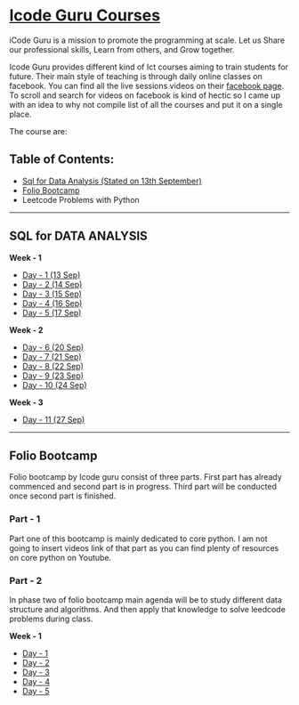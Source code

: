 # [Icode Guru Courses](https://icodeguru.weebly.com/)

iCode Guru is a mission to promote the programming at scale.
Let us Share our professional skills, Learn from others, and Grow together.

Icode Guru provides different kind of Ict courses aiming to train students for future. Their main style of teaching is through daily online classes on facebook. You can find all the live sessions videos on their [facebook page](https://web.facebook.com/iCodeguru). To scroll and search for videos on facebook is kind of hectic so I came up with an idea to why not compile list of all the courses and put it on a single place.

The course are:

## Table of Contents:

- [Sql for Data Analysis (Stated on 13th September)](#sql)
- [Folio Bootcamp](#ds)
- Leetcode Problems with Python


-----









## <a id ='sql'>SQL for DATA ANALYSIS</a>
**Week - 1**
- [Day - 1 (13 Sep)](https://web.facebook.com/iCodeguru/videos/558039635250390)
- [Day - 2 (14 Sep)](https://web.facebook.com/iCodeguru/videos/542684460354752)
- [Day - 3 (15 Sep)](https://web.facebook.com/iCodeguru/videos/889381791987995)
- [Day - 4 (16 Sep)](https://web.facebook.com/iCodeguru/videos/1270650103375202)
- [Day - 5 (17 Sep)](https://web.facebook.com/iCodeguru/videos/221133176653707)

**Week - 2**
- [Day - 6 (20 Sep)](https://web.facebook.com/iCodeguru/videos/1485371488494548)
- [Day - 7 (21 Sep)](https://web.facebook.com/iCodeguru/videos/816203635712758)
- [Day - 8 (22 Sep)](https://web.facebook.com/iCodeguru/videos/227021412811647)
- [Day - 9 (23 Sep)](https://web.facebook.com/iCodeguru/videos/193263296126468)
- [Day - 10 (24 Sep)](https://web.facebook.com/iCodeguru/videos/193263296126468)

**Week - 3**
- [Day - 11 (27 Sep)](https://web.facebook.com/iCodeguru/videos/244376190957055)




--------







## <a id ='ds'>Folio Bootcamp</a>
Folio bootcamp by Icode guru consist of three parts. First part has already commenced and second part is in progress. Third part will be conducted once second part is finished.

### Part - 1
Part one of this bootcamp is mainly dedicated to core python. I am not going to insert videos link of that part as you can find plenty of resources on core python on Youtube.

### Part - 2
In phase two of folio bootcamp main agenda will be to study different data structure and algorithms. And then apply that knowledge to solve leedcode problems during class.

**Week - 1**
- [Day - 1](https://web.facebook.com/iCodeguru/videos/1685529278504243/)
- [Day - 2](https://web.facebook.com/iCodeguru/videos/2970045216569176/)
- [Day - 3](https://web.facebook.com/iCodeguru/videos/1923980041098009/)
- [Day - 4](https://web.facebook.com/iCodeguru/videos/680489270008017/)
- [Day - 5](https://web.facebook.com/iCodeguru/videos/390945492577673)

